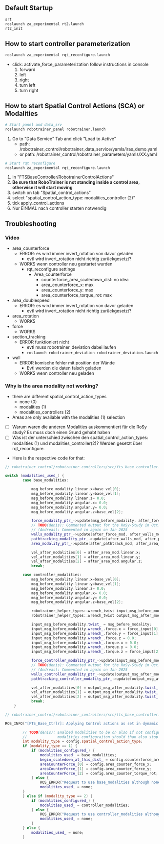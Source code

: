 
## Default Startup
```bash
srt
roslaunch za_experimental rt2.launch
rt2_init
```

## How to start controller parameterization
```bash
roslaunch za_experimental rqt_reconfigure.launch
```
- click: activate_force_parameterization
	follow instructions in console
	1. forward
	2. left
	3. right
	4. turn left
	5. turn right


## How to start Spatial Control Actions (SCA) or Modalities
```bash
# Start panel and data_srv
roslaunch robotrainer_panel robotrainer.launch
```
1. Go to "Data Service" Tab and click "Load to Active"
	- path: /robotrainer_control/robotrainer_data_service/yamls/iras_demo.yaml
	- or path: /robotrainer_control/robotrainer_parameters/yamls/XX.yaml
```bash
# Start rqt reconfigure
roslaunch za_experimental rqt_reconfigure.launch
```
1. In  "FTSBaseController/RobotrainerControlActions"
2. **Be sure that RoboTrainer is not standing inside a control area, otherwise it will start moving**
3. switch on tab "Spatial_control_actions"
4. select "spatial_control_action_type: modalities_controller (2)"
5. tick apply_control_actions
6. Nur EINMAL nach controller starten notwendig


## Troubleshooting

### Video
- area_counterforce
	- ERROR: es wird immer invert_rotation von davor geladen
		- evtl wird invert_rotation nicht richtig zurückgesetzt?
	- WORKS wenn controller neu gestartet wurden
		- rqt_reconfigure settings
			- Area_counterforce
				- counterforce_area_scaledown_dist: no idea
				- area_counterforce_x: max
				- area_counterforce_y: max
				- area_counterforce_torque_rot: max
- area_doublespeed
	- ERROR: es wird immer invert_rotation von davor geladen
		- evtl wird invert_rotation nicht richtig zurückgesetzt?
- area_rotation
	- WORKS
- force
	- WORKS
- section_tracking
	- ERROR funktioniert nicht
		- evtl muss robotrainer_deviation dabei laufen
		- `roslaunch robotrainer_deviation robotrainer_deviation.launch`
- wall
	- ERROR komische fehler mit position der Wände
		- Evtl werden die daten falsch geladen
	- WORKS wenn controller neu geladen

### Why is the area modality not working?
- there are different spatial_control_action_types
	- none (0)
	- modalities (1)
	- modalities_controllers (2)
- Areas are only available with the modalities (1) selection
- [ ] Warum waren die anderen Modalities auskommentiert für die RoSy study? Es muss doch einen Grund gehabt haben
- [ ] Was ist der unterschied zwischen den spatial_control_action_types: modalities (1) und modalities_controller(2)? Werden gesetzt über rqt_reconfigure.
- Here is the respective code for that:
```cpp
// robotrainer_control/robotrainer_controllers/src/fts_base_controller.cpp

switch (modalities_used_) {
        case base_modalities:

            msg_before_modality.linear.x=base_vel[0];
            msg_before_modality.linear.y=base_vel[1];
            msg_before_modality.linear.z= 0.0;
            msg_before_modality.angular.x= 0.0;
            msg_before_modality.angular.y= 0.0;
            msg_before_modality.angular.z=base_vel[2];

            force_modality_ptr_->update(msg_before_modality, after_force_mod);
            // TODO(denis): Commented output for the RoSy-Study in Oct. 2020
            // (Andreas): Commented in again on Jan 2025
            walls_modality_ptr_->update(after_force_mod, after_walls_mod);
            pathtracking_modality_ptr_->update(after_walls_mod, after_pathtrack_mod);
            area_modality_ptr_->update(after_pathtrack_mod, after_area_mod);

            vel_after_modalities[0] = after_area_mod.linear.x;
            vel_after_modalities[1] = after_area_mod.linear.y;
            vel_after_modalities[2] = after_area_mod.angular.z;
            break;

        case controller_modalities:
            msg_before_modality.linear.x=base_vel[0];
            msg_before_modality.linear.y=base_vel[1];
            msg_before_modality.linear.z= 0.0;
            msg_before_modality.angular.x= 0.0;
            msg_before_modality.angular.y= 0.0;
            msg_before_modality.angular.z=base_vel[2];

            robotrainer_helper_types::wrench_twist input_msg_before_modality;
            robotrainer_helper_types::wrench_twist output_msg_after_modality;

            input_msg_before_modality.twist_ = msg_before_modality;
            input_msg_before_modality.wrench_.force.x = force_input[0];
            input_msg_before_modality.wrench_.force.y = force_input[1];
            input_msg_before_modality.wrench_.force.z = 0.0;
            input_msg_before_modality.wrench_.torque.x = 0.0;
            input_msg_before_modality.wrench_.torque.y = 0.0;
            input_msg_before_modality.wrench_.torque.z = force_input[2];

            force_controller_modality_ptr_->update(input_msg_before_modality, output_msg_after_modality);
            // TODO(denis): Commented output for the RoSy-Study in Oct. 2020
            // (Andreas): Commented in again on Jan 2025
            walls_controller_modality_ptr_->update(output_msg_after_modality, output_msg_after_modality);
            pathtracking_controller_modality_ptr_->update(output_msg_after_modality, output_msg_after_modality);

            vel_after_modalities[0] = output_msg_after_modality.twist_.linear.x;
            vel_after_modalities[1] = output_msg_after_modality.twist_.linear.y;
            vel_after_modalities[2] = output_msg_after_modality.twist_.angular.z;
            break;
    }
```

```cpp
// robotrainer_control/robotrainer_controllers/src/fts_base_controller.cpp

ROS_INFO("[FTS_Base_Ctrlr]: Applying Control actions as set in dynamic reconfigure!");

        // TODO(denis): Enalbed modalities to be on also if not configured
        //              modalities configuraiton should than also stop controller
        int modality_type = config.spatial_control_action_type;
        if (modality_type == 1) {
            if (modalities_configured_) {
                modalities_used_ = base_modalities;
                begin_scaledown_at_this_dist_ = config.counterforce_area_scaledown_dist;
                areaCounterForce_[0] = config.area_counter_force_x;
                areaCounterForce_[1] = config.area_counter_force_y;
                areaCounterForce_[2] = config.area_counter_torque_rot;
            } else {
                ROS_ERROR("Request to use base_modalities although none have been configured yet. Please send a configuration first!");
                modalities_used_ = none;
        }
        } else if (modality_type == 2) {
            if (modalities_configured_) {
                modalities_used_ = controller_modalities;
            } else {
                ROS_ERROR("Request to use controller_modalities although none have been configured yet. Please send a configuration first!");
                modalities_used_ = none;
            }
        } else {
            modalities_used_ = none;
        }
```
